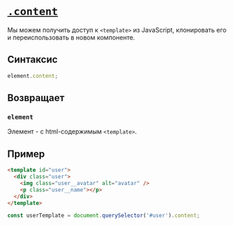 # [`.content`](../index.md)

Мы можем получить доступ к `<template>` из JavaScript, клонировать его и переиспользовать в новом компоненте.

## Синтаксис

```js
element.content;
```

## Возвращает

### `element`

Элемент - с html-содержимым `<template>`.

## Пример

```html
<template id="user">
  <div class="user">
    <img class="user__avatar" alt="avatar" />
    <p class="user__name"></p>
  </div>
</template>
```

```js
const userTemplate = document.querySelector('#user').content;
```
